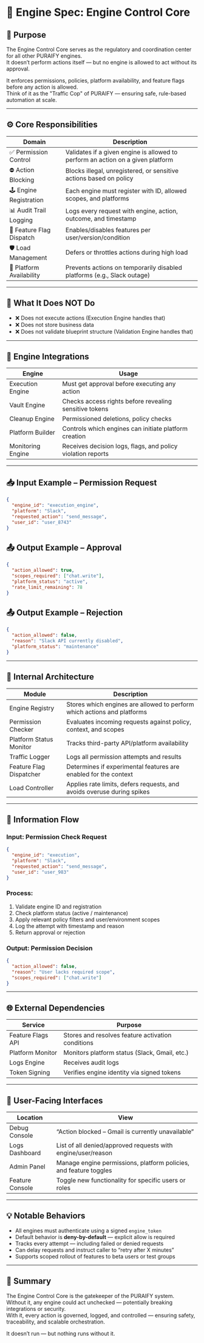 # 🧠 Engine Spec: Engine Control Core

## 🎯 Purpose

The Engine Control Core serves as the regulatory and coordination center for all other PURAIFY engines.  
It doesn’t perform actions itself — but no engine is allowed to act without its approval.

It enforces permissions, policies, platform availability, and feature flags before any action is allowed.  
Think of it as the "Traffic Cop" of PURAIFY — ensuring safe, rule-based automation at scale.

---

## ⚙️ Core Responsibilities

| Domain                 | Description                                                                 |
|------------------------|-----------------------------------------------------------------------------|
| ✅ Permission Control   | Validates if a given engine is allowed to perform an action on a given platform |
| ⛔ Action Blocking      | Blocks illegal, unregistered, or sensitive actions based on policy         |
| 🕹️ Engine Registration  | Each engine must register with ID, allowed scopes, and platforms            |
| 📊 Audit Trail Logging | Logs every request with engine, action, outcome, and timestamp             |
| 🧰 Feature Flag Dispatch| Enables/disables features per user/version/condition                      |
| 🛡️ Load Management     | Defers or throttles actions during high load                               |
| 🔁 Platform Availability| Prevents actions on temporarily disabled platforms (e.g., Slack outage)    |

---

## 🚫 What It Does NOT Do

- ❌ Does not execute actions (Execution Engine handles that)  
- ❌ Does not store business data  
- ❌ Does not validate blueprint structure (Validation Engine handles that)

---

## 🔗 Engine Integrations

| Engine             | Usage                                                             |
|--------------------|-------------------------------------------------------------------|
| Execution Engine   | Must get approval before executing any action                     |
| Vault Engine       | Checks access rights before revealing sensitive tokens            |
| Cleanup Engine     | Permissioned deletions, policy checks                             |
| Platform Builder   | Controls which engines can initiate platform creation             |
| Monitoring Engine  | Receives decision logs, flags, and policy violation reports       |

---

## 📥 Input Example – Permission Request

```json
{
  "engine_id": "execution_engine",
  "platform": "Slack",
  "requested_action": "send_message",
  "user_id": "user_8743"
}
```

## 📤 Output Example – Approval

```json
{
  "action_allowed": true,
  "scopes_required": ["chat.write"],
  "platform_status": "active",
  "rate_limit_remaining": 78
}
```

## 📤 Output Example – Rejection

```json
{
  "action_allowed": false,
  "reason": "Slack API currently disabled",
  "platform_status": "maintenance"
}
```

---

## 🧱 Internal Architecture

| Module                 | Description                                                                 |
|------------------------|-----------------------------------------------------------------------------|
| Engine Registry        | Stores which engines are allowed to perform which actions and platforms     |
| Permission Checker     | Evaluates incoming requests against policy, context, and scopes             |
| Platform Status Monitor| Tracks third-party API/platform availability                                |
| Traffic Logger         | Logs all permission attempts and results                                    |
| Feature Flag Dispatcher| Determines if experimental features are enabled for the context             |
| Load Controller        | Applies rate limits, defers requests, and avoids overuse during spikes      |

---

## 🔄 Information Flow

### Input: Permission Check Request

```json
{
  "engine_id": "execution",
  "platform": "Slack",
  "requested_action": "send_message",
  "user_id": "user_983"
}
```

### Process:

1. Validate engine ID and registration  
2. Check platform status (active / maintenance)  
3. Apply relevant policy filters and user/environment scopes  
4. Log the attempt with timestamp and reason  
5. Return approval or rejection  

### Output: Permission Decision

```json
{
  "action_allowed": false,
  "reason": "User lacks required scope",
  "scopes_required": ["chat.write"]
}
```

---

## 🌐 External Dependencies

| Service             | Purpose                                         |
|---------------------|-------------------------------------------------|
| Feature Flags API   | Stores and resolves feature activation conditions |
| Platform Monitor    | Monitors platform status (Slack, Gmail, etc.)   |
| Logs Engine         | Receives audit logs                            |
| Token Signing       | Verifies engine identity via signed tokens     |

---

## 👥 User-Facing Interfaces

| Location         | View                                                                  |
|------------------|-----------------------------------------------------------------------|
| Debug Console    | “Action blocked – Gmail is currently unavailable”                    |
| Logs Dashboard   | List of all denied/approved requests with engine/user/reason          |
| Admin Panel      | Manage engine permissions, platform policies, and feature toggles     |
| Feature Console  | Toggle new functionality for specific users or roles                  |

---

## 💡 Notable Behaviors

- All engines must authenticate using a signed `engine_token`  
- Default behavior is **deny-by-default** — explicit allow is required  
- Tracks every attempt — including failed or denied requests  
- Can delay requests and instruct caller to “retry after X minutes”  
- Supports scoped rollout of features to beta users or test groups  

---

## 🧠 Summary

The Engine Control Core is the gatekeeper of the PURAIFY system.  
Without it, any engine could act unchecked — potentially breaking integrations or security.  
With it, every action is governed, logged, and controlled — ensuring safety, traceability, and scalable orchestration.

It doesn’t run — but nothing runs without it.
